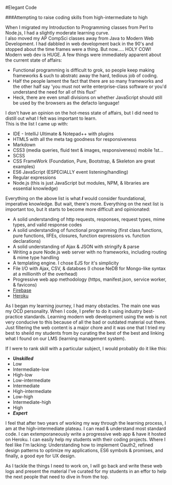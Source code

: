 #Elegant Code

###Attempting to raise coding skills from high-intermediate to high

When I migrated my Introduction to Programming classes from Perl to Node.js, I had a slightly moderate learning curve.  
I also moved my AP CompSci classes away from Java to Modern Web Development. I had dabbled in web development back in the 90's
and stopped about the time frames were a thing. But now..... HOLY COW! Modern web dev is HUGE. A few things were immediately apparent
about the current state of affairs:  
* Functional programming is difficult to grok, so people keep making frameworks & such to abstratc away the hard, tedious job of coding.
* Half the people lament the fact that there are so many frameworks and the other half say 'you must not write enterprise-class software
or you'd understand the need for all of this flux!'
* Heck, there are even small divisions on whether JavaScript should still be used by the browsers as the defacto language!  
  
I don't have an opinion on the hot-mess state of affairs, but I did need to distill out what I felt was important to learn.  
This is the list I came up with:  
* IDE - IntelliJ Ultimate & Notepad++ with plugins
* HTML5 with all the meta tag goodness for responsiveness
* Markdown
* CSS3 (media queries, fluid text & images, responsiveness) mobile 1st...
* SCSS
* CSS FrameWork (Foundation, Pure, Bootstrap, & Skeleton are great examples)
* ES6 JavaScript (ESPECIALLY event listening/handling)
* Regular expressions
* Node.js (this is just JavaScript but modules, NPM, & libraries are essential knowledge)  

Everything on the above list is what **_I_** would consider foundational, imperative knowledge. But wait, there's more. Everything on the next
list is important too, but it starts to become more difficult and opinionated:  
* A solid understanding of http requests, responses, request types, mime types, and valid response codes
* A solid understanding of functional programming (first class functions, pure functions, IIFEs, closures, function expressions vs. function declarations)
* A solid understanding of Ajax & JSON with stringify & parse
* Writing a pure Node.js web server with no frameworks, including routing & mime type handling
* A templating engine. I chose EJS for it's simplicity
* File I/O with Ajax, CSV, & databses (I chose NeDB for Mongo-like syntax at a millionith of the overhead)
* Progressive web app methodology (https, manifest.json, service worker, & favicons)
* [Firebase](firebase.google.com)
* [Heroku](www.heroku.com)

As I began my learning journey, I had many obstacles. The main one was my OCD personality. When I code, I prefer to do it using industry best-practice
standards. Learning modern web development using the web is not very conducive to this because of all the bad or outdated material out there. Just
filtering the web content is a major chore and it was one that I tried my best to sheild my students from by curating the best of the best and linking what
I found on our LMS (learning management system).

If I were to rank skill with a particular subject, I would probably do it like this:  

* **_Unskilled_**
* Low
* Intermediate-low
* High-low
* Low-intermediate
* Intermediate
* High-intermediate
* Low-high
* Intermediate-high
* High
* **_Expert_**

I feel that after two years of working my way through the learning process, I am at the high-intermediate plateau. I can read & understand most standard code.
I can extemporaneously write a progressive web app & have it hosted on Heroku. I can easily help my students with their coding projects. Where I feel like
I'm lacking: Understanding how to implement Oauth2, refined design patterns to optimize my applications, ES6 symbols & promises, and finally, a good eye for
UX design.  

As I tackle the things I need to work on, I will go back and write these web logs and present the material I've curated for my students in an effor to help
the next people that need to dive in from the top.